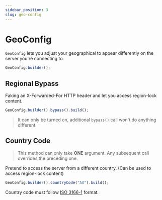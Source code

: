 ```yaml
---
sidebar_position: 3
slug: geo-config
---
```


# GeoConfig

`GeoConfig` lets you adjust your geographical to appear differently on the server you're connecting to.

```javascript
GeoConfig.builder();
```

## Regional Bypass

Faking an X-Forwarded-For HTTP header and let you access region-lock content.

```javascript
GeoConfig.builder().bypass().build();
```

> It can only be turned on, additional `bypass()` call won't do anything different.

## Country Code
> This method can only take **ONE** argument. Any subsequent call overrides the preceding one.

Pretend to access the server from a different country. (Can be used to access region-lock content)

```javascript
GeoConfig.builder().countryCode("AU").build();
```

Country code must follow [ISO 3166-1](https://en.wikipedia.org/wiki/ISO_3166-1) format.
